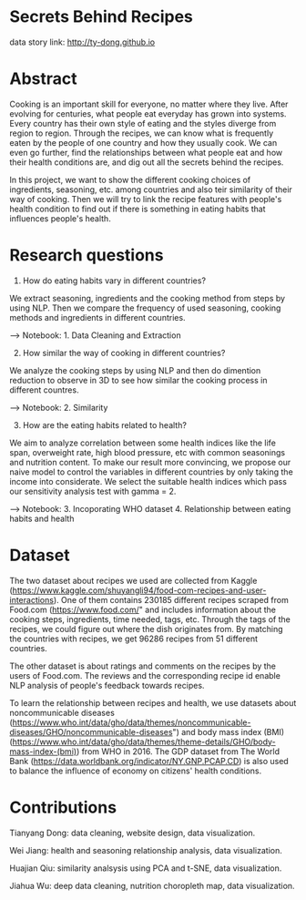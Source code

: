 # Secrets Behind Recipes
data story link: http://ty-dong.github.io

# Abstract
Cooking is an important skill for everyone, no matter where they live. After evolving for centuries, what people eat everyday has grown into systems. Every country has their own style of eating and the styles diverge from region to region. Through the recipes, we can know what is frequently eaten by the people of one country and how they usually cook. We can even go further, find the relationships between what people eat and how their health conditions are, and dig out all the secrets behind the recipes.

In this project, we want to show the different cooking choices of ingredients, seasoning, etc. among countries and also teir similarity of their way of cooking. Then we will try to link the recipe features with people's health condition to find out if there is something in eating habits that influences people's health. 

# Research questions
1) How do eating habits vary in different countries?
 
  We extract seasoning, ingredients and the cooking method from steps by using    NLP. Then we compare the frequency of used seasoning, cooking methods and   ingredients in different countries.

  --> Notebook: 1. Data Cleaning and Extraction
  
  
2) How similar the way of cooking in different countries?
  
  We analyze the cooking steps by using NLP and then do dimention reduction to observe in 3D to see how similar the cooking process in different countres.
  
  --> Notebook: 2. Similarity


3) How are the eating habits related to health?
  
  We aim to analyze correlation between some health indices like the life span, overweight rate, high blood pressure, etc with common seasonings and nutrition content. To make our result more convincing, we propose our naive model to control the variables in different countries by only taking the income into considerate. We select the suitable health indices which pass our sensitivity analysis test with gamma = 2.

  --> Notebook: 3. Incoporating WHO dataset 4. Relationship between eating habits and health
  
  
# Dataset
The two dataset about recipes we used are collected from Kaggle (https://www.kaggle.com/shuyangli94/food-com-recipes-and-user-interactions). One of them contains 230185 different recipes scraped from Food.com (https://www.food.com/" and includes information about the cooking steps, ingredients, time needed, tags, etc. Through the tags of the recipes, we could figure out where the dish originates from. By matching the countries with recipes, we get 96286 recipes from 51 different countries.

The other dataset is about ratings and comments on the recipes by the users of Food.com. The reviews and the corresponding recipe id enable NLP analysis of people's feedback towards recipes. 

To learn the relationship between recipes and health, we use datasets about noncommunicable diseases (https://www.who.int/data/gho/data/themes/noncommunicable-diseases/GHO/noncommunicable-diseases") and body mass index (BMI) (https://www.who.int/data/gho/data/themes/theme-details/GHO/body-mass-index-(bmi)) from WHO in 2016. The GDP dataset from The World Bank (https://data.worldbank.org/indicator/NY.GNP.PCAP.CD) is also used to balance the influence of economy on citizens' health conditions.


# Contributions

Tianyang Dong: data cleaning, website design, data visualization.

Wei Jiang: health and seasoning relationship analysis, data visualization.

Huajian Qiu: similarity analsysis using PCA and t-SNE, data visualization.

Jiahua Wu: deep data cleaning, nutrition choropleth map, data visualization.
